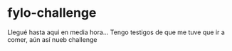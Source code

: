 # fylo-challenge
Llegué hasta aqui en media hora...
Tengo testigos de que me tuve que ir a comer, aún así nueb challenge
